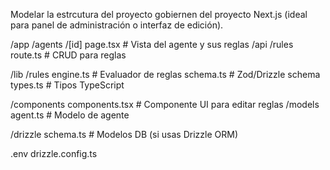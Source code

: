 Modelar la estrcutura del proyecto gobiernen del proyecto Next.js (ideal para panel de administración o interfaz de edición).


/app
  /agents
    /[id]
      page.tsx            # Vista del agente y sus reglas
  /api
    /rules
      route.ts            # CRUD para reglas

/lib
  /rules
    engine.ts             # Evaluador de reglas
    schema.ts             # Zod/Drizzle schema
    types.ts              # Tipos TypeScript

/components
  components.tsx          # Componente UI para editar reglas
/models
    agent.ts              # Modelo de agente

/drizzle
  schema.ts               # Modelos DB (si usas Drizzle ORM)

.env
drizzle.config.ts

